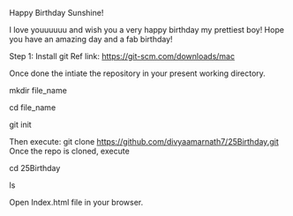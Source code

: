 Happy Birthday Sunshine!

I love youuuuuu and wish you a very happy birthday my prettiest boy!
Hope you have an amazing day and a fab birthday!

Step 1: Install git 
Ref link: https://git-scm.com/downloads/mac

Once done the intiate the repository in your present working directory.

mkdir file_name

cd file_name

git init

Then execute: git clone https://github.com/divyaamarnath7/25Birthday.git
Once the repo is cloned, execute

cd 25Birthday 

ls

Open Index.html file in your browser.

 
